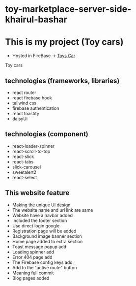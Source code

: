 # toy-marketplace-server-side-khairul-bashar

# This is my project (Toy cars)

- Hosted in FireBase -> [ Toys Car](https://toy-marketplace-clien-side.web.app)

Toy cars

## technologies (frameworks, libraries)

- react router
- react firebase hook
- tailwind css
- firebase authentication
- react toastify
- daisyUi

## technologies (component)

- react-loader-spinner
- react-scroll-to-top
- react-slick
- react-tabs
- slick-carousel
- sweetalert2
- react-select

## This website feature

- Making the unique UI design
- The website name and url link are same
- Website have a navbar added
- Included the footer section
- Use direct login google
- Registration page will be added
- Background image banner section
- Home page added to extra section
- Toast message popup add
- Loading spinner add
- Error 404 page add
- The Firebase config keys add
- Add to the "active route" button
- Meaning full commit
- Blog pages added
